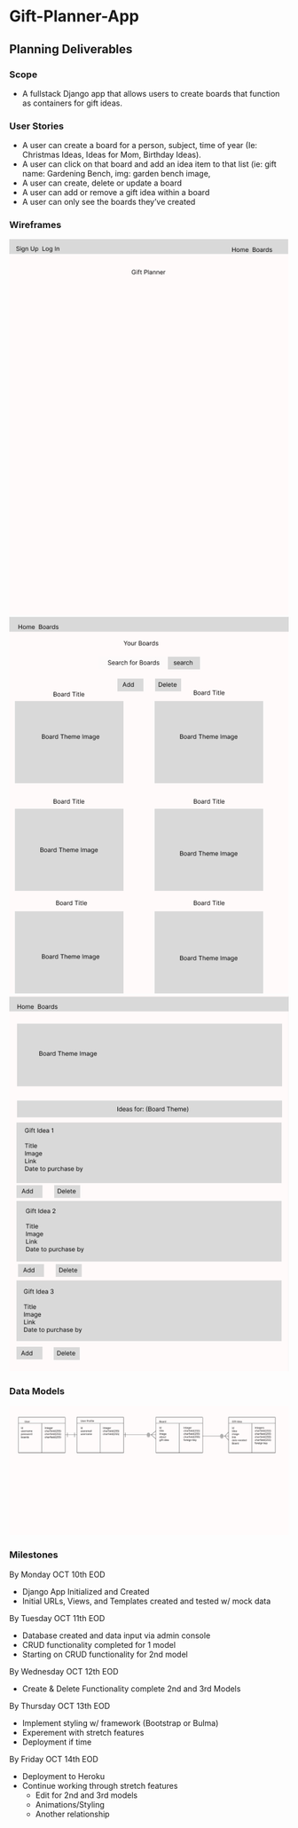 # Gift-Planner-App
## Planning Deliverables
### Scope
- A fullstack Django app that allows users to create boards that function as containers for gift ideas. 

### User Stories
- A user can create a board for a person, subject, time of year (Ie: Christmas Ideas, Ideas for Mom, Birthday Ideas). 
- A user can click on that board and add an idea item to that list (ie: gift name: Gardening Bench, img: garden bench image, 
- A user can create, delete or update a board
- A user can add or remove a gift idea within a board 
- A user can only see the boards they’ve created 

### Wireframes
![Home Page](assets/Home%20Page.png)
![Board List](assets/Board%20List.png)
![Board Details](assets/Board%20Details.png)

### Data Models
![Gift Planner ERD](assets/Gift%20Planner%20ERD.png)
### Milestones
By Monday OCT 10th EOD
- Django App Initialized and Created
- Initial URLs, Views, and Templates created and tested w/ mock data

By Tuesday OCT 11th EOD
- Database created and data input via admin console
- CRUD functionality completed for 1 model
- Starting on CRUD functionality for 2nd model

By Wednesday OCT 12th EOD
- Create & Delete Functionality complete 2nd and 3rd Models

By Thursday OCT 13th EOD
- Implement styling w/ framework (Bootstrap or Bulma)
- Experement with stretch features
- Deployment if time

By Friday OCT 14th EOD
- Deployment to Heroku
- Continue working through stretch features
    - Edit for 2nd and 3rd models
    - Animations/Styling
    - Another relationship


